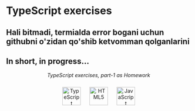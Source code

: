 # TypeScript exercises

## Hali bitmadi, termialda error bogani uchun githubni o'zidan qo'shib ketvomman qolganlarini
## In short, in progress...

<p align="center"><i>TypeScript exercises, part-1 as Homework</i></p>

<div align="center">
  <img style="margin: 10px" src="https://profilinator.rishav.dev/skills-assets/typescript-original.svg" alt="TypeScript" height="50" />  
  <img style="margin: 10px" src="https://profilinator.rishav.dev/skills-assets/html5-original-wordmark.svg" alt="HTML5" height="50" />  
  <img style="margin: 10px" src="https://profilinator.rishav.dev/skills-assets/javascript-original.svg" alt="JavaScript" height="50" />  
</div>
